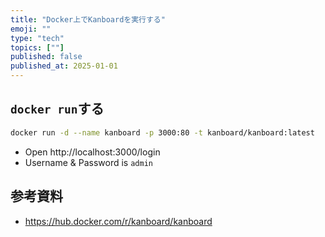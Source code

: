 ```yaml
---
title: "Docker上でKanboardを実行する"
emoji: ""
type: "tech"
topics: [""]
published: false
published_at: 2025-01-01
---
```


## `docker run`する

```bash
docker run -d --name kanboard -p 3000:80 -t kanboard/kanboard:latest
```

- Open http://localhost:3000/login
- Username & Password is `admin`

## 参考資料

- https://hub.docker.com/r/kanboard/kanboard
